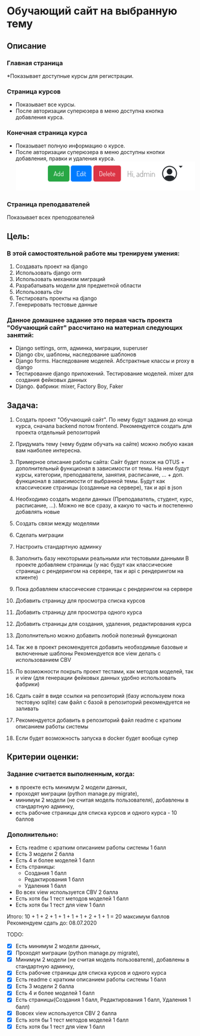 # Обучающий сайт на выбранную тему
## Описание

### Главная страница
*Показывает доступные курсы для регистрации.

### Страница курсов
* Показывает все курсы.
* После авторизации суперюзера в меню доступна кнопка добавления курса.

### Конечная страница курса
* Показывает полную информацию о курсе.
* После авторизации суперюзера в меню доступны кнопки добавления, правки и удаления курса.
![Admin Buttons](media/images/admin_buttons.png)

### Страница преподавателей
Показывает всех преподователей

## Цель:
### В этой самостоятельной работе мы тренируем умения:

1. Создавать проект на django
2. Использовать django orm
3. Использовать механизм миграций
4. Разрабатывать модели для предметной области
5. Использовать cbv
6. Тестировать проекты на django
7. Генерировать тестовые данные

### Данное домашнее задание это первая часть проекта "Обучающий сайт" рассчитано на материал следующих занятий:

* Django settings, orm, админка, миграции, superuser
* Django cbv, шаблоны, наследование шаблонов
* Django forms. Наследование моделей. Абстрактные классы и proxy в django
* Тестирование django приложений. Тестирование моделей. mixer для создания фейковых данных
* Django. фабрики: mixer, Factory Boy, Faker

## Задача:
1. Создать проект "Обучающий сайт". По нему будут задания до конца курса, сначала backend потом frontend. Рекомендуется создать для проекта отдельный репозиторий
2. Придумать тему (чему будем обучать на сайте) можно любую какая вам наиболее интересна.
3. Примерное описание работы сайта:
Сайт будет похож на OTUS + дополнительный функционал в зависимости от темы. На нем будут курсы, категории, преподаватели, занятия, расписание, ... + доп. функционал в зависимости от выбранной темы.
Будут как классические страницы (созданные на сервере), так и api в json
4. Необходимо создать модели данных (Преподаватель, студент, курс, расписание, ...). Можно не все сразу, а какую то часть и постепенно добавлять новые
5. Создать связи между моделями
6. Сделать миграции
7. Настроить стандартную админку
8. Заполнить базу некоторыми реальными или тестовыми данными
В проекте добавляем страницы (у нас будут как классические страницы с рендерингом на сервере, так и api с рендерингом на клиенте)
9. Пока добавляем классические страницы с рендерингом на сервере
10. Добавить страницу для просмотра списка курсов
11. Добавить страницу для просмотра одного курса
12. Добавить страницы для создания, удаления, редактирования курса
13. Дополнительно можно добавить любой полезный функционал
14. Так же в проект рекомендуется добавить необходимые базовые и включенные шаблоны
Рекомендуется все view делать с использованием CBV
15. По возможности покрыть проект тестами, как методов моделей, так и view (для генерации фейковых данных удобно использовать фабрики)

16. Сдать сайт в виде ссылки на репозиторий (базу используем пока тестовую sqlite) сам файл с базой в репозиторий рекомендуется не заливать

17. Рекомендуется добавить в репозиторий файл readme с кратким описанием работы системы

18. Если будет возможность запуска в docker будет вообще супер

## Критерии оценки:
### Задание считается выполненным, когда:
* в проекте есть минимум 2 модели данных,
* проходят миграции (python manage.py migrate),
* минимум 2 модели (не считая модель пользователя), добавлены в стандартную админку,
* есть рабочие страницы для списка курсов и одного курса - 10 баллов

### Дополнительно:
* Есть readme с кратким описанием работы системы 1 балл
* Есть 3 модели 2 балла
* Есть 4 и более моделей 1 балл
* Есть страницы:
    * Создания 1 балл
    * Редактирования 1 балл
    * Удаления 1 балл
* Во всех view используется CBV 2 балла
* Есть хотя бы 1 тест методов моделей 1 балл
* Есть хотя бы 1 тест для view 1 балл


Итого: 10 + 1 + 2 + 1 + 1 + 1 + 1 + 2 + 1 + 1 = 20 максимум баллов
Рекомендуем сдать до: 08.07.2020

TODO:
- [X] Eсть минимум 2 модели данных,
- [X] Проходят миграции (python manage.py migrate),
- [X] Минимум 2 модели (не считая модель пользователя), добавлены в стандартную админку,
- [X] Есть рабочие страницы для списка курсов и одного курса
- [X] Есть readme с кратким описанием работы системы 1 балл
- [X] Есть 3 модели 2 балла
- [X] Есть 4 и более моделей 1 балл
- [X] Есть страницы(Создания 1 балл, Редактирования 1 балл, Удаления 1 балл)
- [X] Вовсех view используется CBV 2 балла
- [X] Есть хотя бы 1 тест методов моделей 1 балл
- [X] Есть хотя бы 1 тест для view 1 балл
